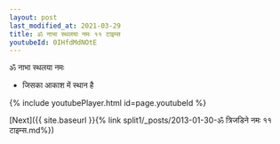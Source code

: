 ```yaml
---
layout: post
last_modified_at: 2021-03-29
title: ॐ नाभा स्थलया नमः ११ टाइम्स
youtubeId: 0IHfdMdNOtE
---
```

 
 
 ॐ नाभा स्थलया नमः  
 
 -  जिसका आकाश में स्थान है 
 
  
 
  
 
 
 
 
 
 


{% include youtubePlayer.html id=page.youtubeId %}
 
[Next]({{ site.baseurl }}{% link  split1/_posts/2013-01-30-ॐ त्रिजडिने नमः ११ टाइम्स.md%})
 
